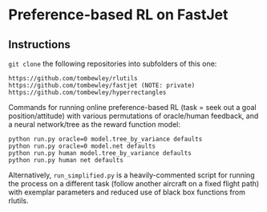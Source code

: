# Preference-based RL on FastJet

## Instructions

`git clone` the following repositories into subfolders of this one:
```
https://github.com/tombewley/rlutils
https://github.com/tombewley/fastjet (NOTE: private)
https://github.com/tombewley/hyperrectangles
```

Commands for running online preference-based RL (task = seek out a goal position/attitude) with various permutations of oracle/human feedback, and a neural network/tree as the reward function model:
```
python run.py oracle=0 model.tree_by_variance defaults
python run.py oracle=0 model.net defaults
python run.py human model.tree_by_variance defaults
python run.py human net defaults
```

Alternatively, `run_simplified.py` is a heavily-commented script for running the process on a different task (follow another aircraft on a fixed flight path) with exemplar parameters and reduced use of black box functions from rlutils.